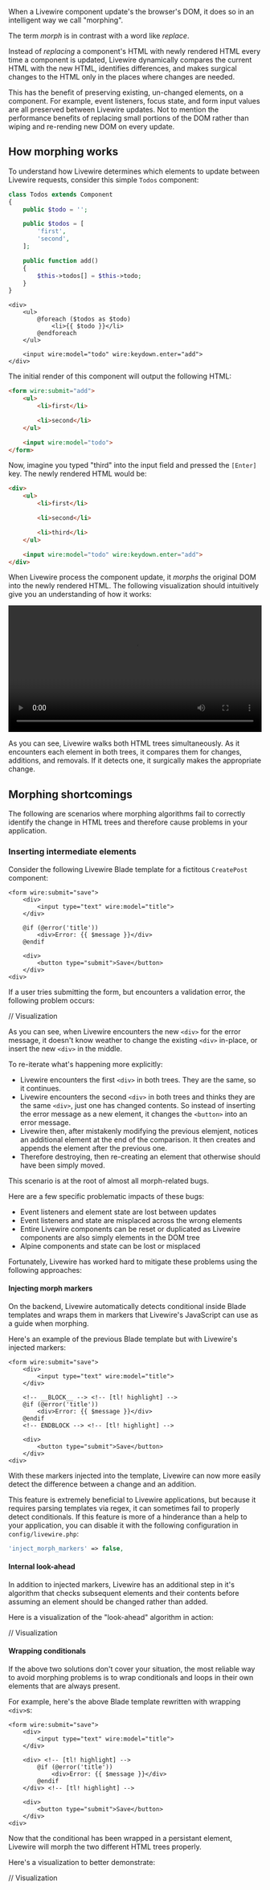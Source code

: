 
When a Livewire component update's the browser's DOM, it does so in an intelligent way we call "morphing".

The term _morph_ is in contrast with a word like _replace_.

Instead of _replacing_ a component's HTML with newly rendered HTML every time a component is updated, Livewire dynamically compares the current HTML with the new HTML, identifies differences, and makes surgical changes to the HTML only in the places where changes are needed.

This has the benefit of preserving existing, un-changed elements, on a component. For example, event listeners, focus state, and form input values are all preserved between Livewire updates. Not to mention the performance benefits of replacing small portions of the DOM rather than wiping and re-rending new DOM on every update.

## How morphing works

To understand how Livewire determines which elements to update between Livewire requests, consider this simple `Todos` component:

```php
class Todos extends Component
{
    public $todo = '';

    public $todos = [
        'first',
        'second',
    ];

    public function add()
    {
        $this->todos[] = $this->todo;
    }
}
```

```blade
<div>
    <ul>
        @foreach ($todos as $todo)
            <li>{{ $todo }}</li>
        @endforeach
    </ul>

    <input wire:model="todo" wire:keydown.enter="add">
</div>
```

The initial render of this component will output the following HTML:

```html
<form wire:submit="add">
    <ul>
        <li>first</li>

        <li>second</li>
    </ul>

    <input wire:model="todo">
</form>
```

Now, imagine you typed "third" into the input field and pressed the `[Enter]` key. The newly rendered HTML would be:

```html
<div>
    <ul>
        <li>first</li>

        <li>second</li>

        <li>third</li>
    </ul>

    <input wire:model="todo" wire:keydown.enter="add">
</div>
```

When Livewire process the component update, it _morphs_ the original DOM into the newly rendered HTML. The following visualization should intuitively give you an understanding of how it works:

<video width="100%" src="/visualizations/morph_basic.m4v" type="video/mp4" controls></video>

As you can see, Livewire walks both HTML trees simultaneously. As it encounters each element in both trees, it compares them for changes, additions, and removals. If it detects one, it surgically makes the appropriate change.

## Morphing shortcomings

The following are scenarios where morphing algorithms fail to correctly identify the change in HTML trees and therefore cause problems in your application.

### Inserting intermediate elements

Consider the following Livewire Blade template for a fictitous `CreatePost` component:

```blade
<form wire:submit="save">
    <div>
        <input type="text" wire:model="title">
    </div>

    @if (@error('title'))
        <div>Error: {{ $message }}</div>
    @endif

    <div>
        <button type="submit">Save</button>
    </div>
<div>
```

If a user tries submitting the form, but encounters a validation error, the following problem occurs:

// Visualization

As you can see, when Livewire encounters the new `<div>` for the error message, it doesn't know weather to change the existing `<div>` in-place, or insert the new `<div>` in the middle.

To re-iterate what's happening more explicitly:

* Livewire encounters the first `<div>` in both trees. They are the same, so it continues.
* Livewire encounters the second `<div>` in both trees and thinks they are the same `<div>`, just one has changed contents. So instead of inserting the error message as a new element, it changes the `<button>` into an error message.
* Livewire then, after mistakenly modifying the previous elemjent, notices an additional element at the end of the comparison. It then creates and appends the element after the previous one.
* Therefore destroying, then re-creating an element that otherwise should have been simply moved.

This scenario is at the root of almost all morph-related bugs.

Here are a few specific problematic impacts of these bugs:
* Event listeners and element state are lost between updates
* Event listeners and state are misplaced across the wrong elements
* Entire Livewire components can be reset or duplicated as Livewire components are also simply elements in the DOM tree
* Alpine components and state can be lost or misplaced

Fortunately, Livewire has worked hard to mitigate these problems using the following approaches:

#### Injecting morph markers

On the backend, Livewire automatically detects conditional inside Blade templates and wraps them in markers that Livewire's JavaScript can use as a guide when morphing.

Here's an example of the previous Blade template but with Livewire's injected markers:

```blade
<form wire:submit="save">
    <div>
        <input type="text" wire:model="title">
    </div>

    <!-- __BLOCK__ --> <!-- [tl! highlight] -->
    @if (@error('title'))
        <div>Error: {{ $message }}</div>
    @endif
    <!-- ENDBLOCK --> <!-- [tl! highlight] -->

    <div>
        <button type="submit">Save</button>
    </div>
<div>
```

With these markers injected into the template, Livewire can now more easily detect the difference between a change and an addition.

This feature is extremely beneficial to Livewire applications, but because it requires parsing templates via regex, it can sometimes fail to properly detect conditionals. If this feature is more of a hinderance than a help to your application, you can disable it with the following configuration in `config/livewire.php`:

```php
'inject_morph_markers' => false,
```

#### Internal look-ahead

In addition to injected markers, Livewire has an additional step in it's algorithm that checks subsequent elements and their contents before assuming an element should be changed rather than added.

Here is a visualization of the "look-ahead" algorithm in action:

// Visualization

#### Wrapping conditionals

If the above two solutions don't cover your situation, the most reliable way to avoid morphing problems is to wrap conditionals and loops in their own elements that are always present.

For example, here's the above Blade template rewritten with wrapping `<div>`s:

```blade
<form wire:submit="save">
    <div>
        <input type="text" wire:model="title">
    </div>

    <div> <!-- [tl! highlight] -->
        @if (@error('title'))
            <div>Error: {{ $message }}</div>
        @endif
    </div> <!-- [tl! highlight] -->

    <div>
        <button type="submit">Save</button>
    </div>
<div>
```

Now that the conditional has been wrapped in a persistant element, Livewire will morph the two different HTML trees properly.

Here's a visualization to better demonstrate:

// Visualization



